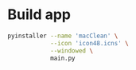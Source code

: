 # Build app

``` Bash
pyinstaller --name 'macClean' \
            --icon 'icon48.icns' \
            --windowed \
            main.py
```